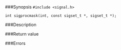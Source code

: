 ###Synopsis
`#include <signal.h>`

`int sigprocmask(int, const sigset_t *, sigset_t *);`

###Description

###Return value

###Errors